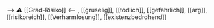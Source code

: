 --> ⚠️ [[Grad-Risiko]] <--
, [[gruselig]], [[tödlich]], [[gefährlich]], [[arg]], [[risikoreich]], [[Verharmlosung]], [[existenzbedrohend]]
